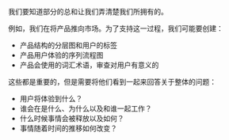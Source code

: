 我们要知道部分的总和让我们弄清楚我们所拥有的。

例如，我们在将产品推向市场。为了支持这一过程，我们可能要创建：

- 产品结构的分层图和用户的标签
- 产品用户体验的序列流程图
- 产品会使用的词汇术语，审查对用户有意义的

这些都是重要的，但是需要将他们看到一起来回答关于整体的问题：

- 用户将体验到什么？
- 谁会在是什么、为什么以及和谁一起工作？
- 什么时候事情会被释放以及如何？
- 事情随着时间的推移如何改变？